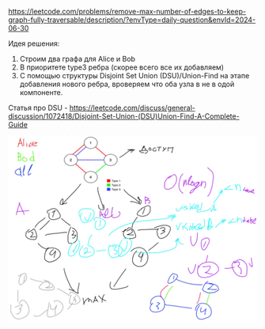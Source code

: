 https://leetcode.com/problems/remove-max-number-of-edges-to-keep-graph-fully-traversable/description/?envType=daily-question&envId=2024-06-30

Идея решения:
1. Строим два графа для Alice и Bob
2. В приоритете type3 ребра (скорее всего все их добавляем)
3. С помощью структуры Disjoint Set Union (DSU)/Union-Find на этапе добавления нового ребра, вроверяем что оба узла в не в одой компоненте.

Статья про DSU - https://leetcode.com/discuss/general-discussion/1072418/Disjoint-Set-Union-(DSU)Union-Find-A-Complete-Guide


![solv](solv.jpg)